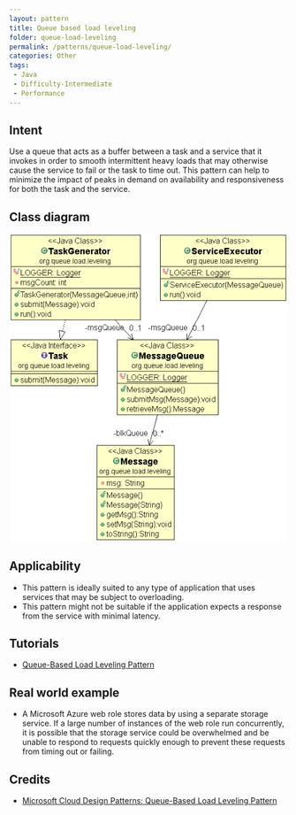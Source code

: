 ```yaml
---
layout: pattern
title: Queue based load leveling
folder: queue-load-leveling
permalink: /patterns/queue-load-leveling/
categories: Other
tags:
 - Java
 - Difficulty-Intermediate
 - Performance
---
```


## Intent
Use a queue that acts as a buffer between a task and a service that it invokes in order to smooth 
intermittent heavy loads that may otherwise cause the service to fail or the task to time out. 
This pattern can help to minimize the impact of peaks in demand on availability and responsiveness 
for both the task and the service.

## Class diagram
![alt text](./etc/queue-load-leveling.gif "queue-load-leveling")

## Applicability

* This pattern is ideally suited to any type of application that uses services that may be subject to overloading.
* This pattern might not be suitable if the application expects a response from the service with minimal latency.

## Tutorials
* [Queue-Based Load Leveling Pattern](http://java-design-patterns.com/blog/queue-load-leveling/)

## Real world example

* A Microsoft Azure web role stores data by using a separate storage service. If a large number of instances of the web role run concurrently, it is possible that the storage service could be overwhelmed and be unable to respond to requests quickly enough to prevent these requests from timing out or failing. 

## Credits

* [Microsoft Cloud Design Patterns: Queue-Based Load Leveling Pattern](https://msdn.microsoft.com/en-us/library/dn589783.aspx)
